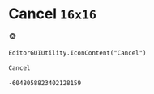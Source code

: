 # Cancel `16x16`
<img src="/img/Cancel.png" width=16 height=16>

``` CSharp
EditorGUIUtility.IconContent("Cancel")
```
```
Cancel
```
```
-6048058823402128159
```

